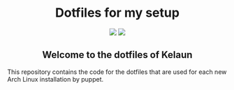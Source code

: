 <div align="center">
  <h1>Dotfiles for my setup</h1>
</div>

<div align="center">
  <img src="https://img.shields.io/maintenance/yes/2020?label=maintained&style=flat-square"> <img src="https://img.shields.io/badge/contribution-welcome-brightgreen&?style=flat-square">

  <h2>Welcome to the dotfiles of Kelaun</h2>
</div>

<div align="left">
  <p>
    This repository contains the code for the dotfiles that are used for each new Arch Linux installation by puppet.<br>
  </p>
</div>
